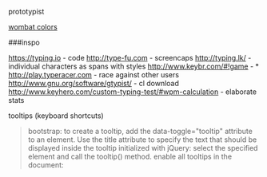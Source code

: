 prototypist

[wombat colors](http://files.werx.dk/wombat.vim)

###inspo

<https://typing.io> - code
<http://type-fu.com> - screencaps
<http://typing.lk/> - individual characters as spans with styles
<http://www.keybr.com/#!game> - *
<http://play.typeracer.com> - race against other users
<http://www.gnu.org/software/gtypist/> - cl download
<http://www.keyhero.com/custom-typing-test/#wpm-calculation> - elaborate stats


tooltips (keyboard shortcuts)
>bootstrap: to create a tooltip, add the data-toggle="tooltip" attribute to an element.
Use the title attribute to specify the text that should be displayed inside the tooltip
initialized with jQuery: select the specified element and call the tooltip() method.
enable all tooltips in the document:

>    <script>
    $(document).ready(function(){
        $('[data-toggle="tooltip"]').tooltip();
    });
    </script>

tag comments with fixme/optimize/todo (rake notes)

custom index on user in migration only, need schema persistence? look into "structure.sql" TODO

400 AND 700 weight monospace gfont. need both ?

[delayed fading placeholder text](https://css-tricks.com/hang-on-placeholders/)
[placeholder slides right](http://css-plus.com/2011/09/make-the-input-placeholder-user-friendly/)

[validate input as it's entered](http://newforms.readthedocs.org/en/latest/react_client.html#interactive-form-validation)

[cursor in editable div](http://jsfiddle.net/timdown/vXnCM/)

[upload icon cursor styling](http://jsfiddle.net/gKVKm/36/)
[cleaner ^^](http://stackoverflow.com/questions/21842274/cross-browser-custom-styling-for-file-upload-button/21842275#21842275)

[hotkeys and focus definition](http://chrispearce.co/exploring-hotkeys-and-focus-in-react/)

[accessibility](http://www.w3.org/WAI/intro/aria)

<em>  Renders as emphasized text

wat: ReactDOM.unmountComponentAtNode(domnode)

mobile autocorrect/cap `<input type="text" autocorrect="off" />` and `<input type="search" autocapitalize="none" />`
